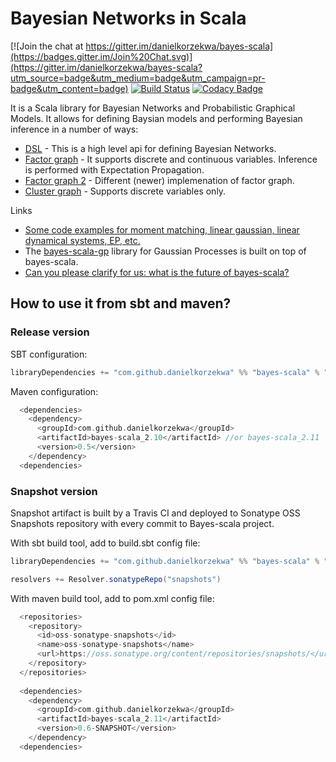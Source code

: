 # Bayesian Networks in Scala 

[![Join the chat at https://gitter.im/danielkorzekwa/bayes-scala](https://badges.gitter.im/Join%20Chat.svg)](https://gitter.im/danielkorzekwa/bayes-scala?utm_source=badge&utm_medium=badge&utm_campaign=pr-badge&utm_content=badge)
[![Build Status](https://travis-ci.org/danielkorzekwa/bayes-scala.svg)](https://travis-ci.org/danielkorzekwa/bayes-scala)
[![Codacy Badge](https://www.codacy.com/project/badge/2a48694cabbe4cd386af1be55602cbbf)](https://www.codacy.com/public/danielkorzekwa/bayes-scala)

It is a Scala library for Bayesian Networks and Probabilistic Graphical Models. It allows for defining Baysian models and performing Bayesian inference in a number of ways:

* [DSL] - This is a high level api for defining Bayesian Networks. 
* [Factor graph] - It supports discrete and continuous variables. Inference is performed with Expectation Propagation.
* [Factor graph 2] - Different (newer) implemenation of factor graph.
* [Cluster graph] - Supports discrete variables only.

Links
* [Some code examples for moment matching, linear gaussian, linear dynamical systems, EP, etc.]
* The [bayes-scala-gp] library for Gaussian Processes is built on top of bayes-scala.
* [Can you please clarify for us: what is the future of bayes-scala?](https://github.com/danielkorzekwa/bayes-scala/blob/master/doc/future_of_bayes_scala.md) 

## How to use it from sbt and maven?

### Release version

SBT configuration: 

```scala
libraryDependencies += "com.github.danielkorzekwa" %% "bayes-scala" % "0.5"  
```

Maven configuration:

```scala  
  <dependencies>
    <dependency>
      <groupId>com.github.danielkorzekwa</groupId>
      <artifactId>bayes-scala_2.10</artifactId> //or bayes-scala_2.11
      <version>0.5</version>
    </dependency>
  <dependencies>
```

### Snapshot version

Snapshot artifact is built by a Travis CI and deployed to Sonatype OSS Snapshots repository with every commit to Bayes-scala project. 

With sbt build tool, add to build.sbt config file:

```scala
libraryDependencies += "com.github.danielkorzekwa" %% "bayes-scala" % "0.6-SNAPSHOT"  

resolvers += Resolver.sonatypeRepo("snapshots")
```

With maven build tool, add to pom.xml config file:

```scala
  <repositories>
    <repository>
      <id>oss-sonatype-snapshots</id>
      <name>oss-sonatype-snapshots</name>
      <url>https://oss.sonatype.org/content/repositories/snapshots/</url>
    </repository>
  </repositories>
  
  <dependencies>
    <dependency>
      <groupId>com.github.danielkorzekwa</groupId>
      <artifactId>bayes-scala_2.11</artifactId>
      <version>0.6-SNAPSHOT</version>
    </dependency>
  <dependencies>
```

[DSL]: https://github.com/danielkorzekwa/bayes-scala/blob/master/doc/dsl/dsl.md
[Factor graph]: https://github.com/danielkorzekwa/bayes-scala/blob/master/doc/factorgraph/factorgraph.md
[Factor graph 2]: https://github.com/danielkorzekwa/bayes-scala/blob/master/doc/factorgraph2/factorgraph2.md
[Cluster graph]: https://github.com/danielkorzekwa/bayes-scala/blob/master/doc/clustergraph/clustergraph.md
[Some code examples for moment matching, linear gaussian, linear dynamical systems, EP, etc.]:https://github.com/danielkorzekwa/bayes-scala/blob/master/doc/others/others.md
[Low level algorithms]: https://github.com/danielkorzekwa/bayes-scala/blob/master/doc/lowlevel/README.md
[bayes-scala-gp]: https://github.com/danielkorzekwa/bayes-scala-gp/blob/master/README.md